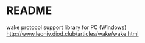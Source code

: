 # README #

wake protocol support library for PC (Windows)
http://www.leoniv.diod.club/articles/wake/wake.html